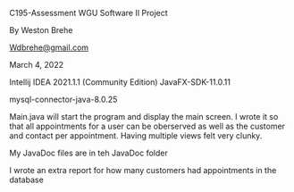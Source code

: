 C195-Assessment
WGU Software II Project

By Weston Brehe

Wdbrehe@gmail.com

March 4, 2022

Intellij IDEA 2021.1.1 (Community Edition) JavaFX-SDK-11.0.11

mysql-connector-java-8.0.25

Main.java will start the program and display the main screen.  I wrote it so that all appointments for a user can be oberserved as well as the customer and contact per appointment.  Having multiple views felt very clunky.

My JavaDoc files are in teh JavaDoc folder

I wrote an extra report for how many customers had appointments in the database


